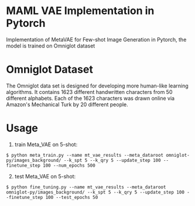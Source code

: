 # MAML VAE Implementation in Pytorch
Implementation of MetaVAE for Few-shot Image Generation in Pytorch, the model is trained on Omniglot dataset

# Omniglot Dataset
The Omniglot data set is designed for developing more human-like learning algorithms. It contains 1623 different handwritten characters from 50 different alphabets. Each of the 1623 characters was drawn online via Amazon's Mechanical Turk by 20 different people.

# Usage

1. train Meta_VAE on 5-shot:
```
$ python meta_train.py --name mt_vae_results --meta_dataroot omniglot-py/images_background/ --k_spt 5 --k_qry 5 --update_step 100 --finetune_step 100 --num_epochs 500 
```
2. test Meta_VAE on 5-shot:
```
$ python fine_tuning.py --name mt_vae_results --meta_dataroot omniglot-py/images_background/ --k_spt 5 --k_qry 5 --update_step 100 --finetune_step 100 --test_epochs 50
```


